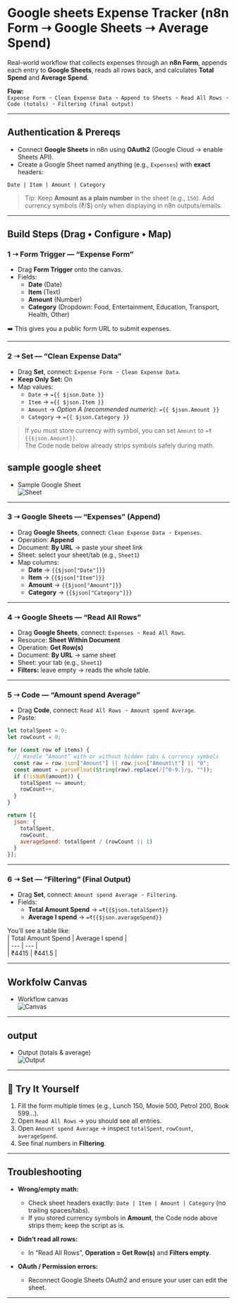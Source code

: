 # Google sheets Expense Tracker (n8n Form ➝ Google Sheets ➝ Average Spend)

Real-world workflow that collects expenses through an **n8n Form**, appends each entry to **Google Sheets**, reads all rows back, and calculates **Total Spend** and **Average Spend**.

**Flow:**  
`Expense Form ➝ Clean Expense Data ➝ Append to Sheets ➝ Read All Rows ➝ Code (totals) ➝ Filtering (final output)`



---

##  Authentication & Prereqs

- Connect **Google Sheets** in n8n using **OAuth2** (Google Cloud → enable Sheets API).  
- Create a Google Sheet named anything (e.g., `Expenses`) with **exact** headers:

```
Date | Item | Amount | Category
```

> Tip: Keep **Amount as a plain number** in the sheet (e.g., `150`). Add currency symbols (₹/$) only when displaying in n8n outputs/emails.

---

##  Build Steps (Drag • Configure • Map)

### 1 ➝ Form Trigger — “Expense Form”
- Drag **Form Trigger** onto the canvas.  
- Fields:
  - **Date** (Date)
  - **Item** (Text)
  - **Amount** (Number)
  - **Category** (Dropdown: Food, Entertainment, Education, Transport, Health, Other)

➡️ This gives you a public form URL to submit expenses.

---

### 2 ➝ Set — “Clean Expense Data”
- Drag **Set**, connect: `Expense Form ➝ Clean Expense Data`.  
- **Keep Only Set:** On  
- Map values:
  - `Date` → `={{ $json.Date }}`
  - `Item` → `={{ $json.Item }}`
  - `Amount` → _Option A (recommended numeric)_: `={{ $json.Amount }}`
  - `Category` → `={{ $json.Category }}`

> If you must store currency with symbol, you can set `Amount` to `=₹{{$json.Amount}}`.  
> The Code node below already strips symbols safely during math.

## sample google sheet

- Sample Google Sheet  
  ![Sheet](images/sheet-record.png)
---

### 3 ➝ Google Sheets — “Expenses” (Append)
- Drag **Google Sheets**, connect: `Clean Expense Data ➝ Expenses`.  
- Operation: **Append**  
- Document: **By URL** → paste your sheet link  
- Sheet: select your sheet/tab (e.g., `Sheet1`)  
- Map columns:
  - **Date** → `{{$json["Date"]}}`
  - **Item** → `{{$json["Item"]}}`
  - **Amount** → `{{$json["Amount"]}}`
  - **Category** → `{{$json["Category"]}}`

---

### 4 ➝ Google Sheets — “Read All Rows”
- Drag **Google Sheets**, connect: `Expenses ➝ Read All Rows`.  
- Resource: **Sheet Within Document**  
- Operation: **Get Row(s)**  
- Document: **By URL** → same sheet  
- Sheet: your tab (e.g., `Sheet1`)  
- **Filters:** leave empty → reads the whole table.

---

### 5 ➝ Code — “Amount spend Average”
- Drag **Code**, connect: `Read All Rows ➝ Amount spend Average`.  
- Paste:

```js
let totalSpent = 0;
let rowCount = 0;

for (const row of items) {
  // Handle “Amount” with or without hidden tabs & currency symbols
  const raw = row.json["Amount"] || row.json["Amount\t"] || "0";
  const amount = parseFloat(String(raw).replace(/[^0-9.]/g, ""));
  if (!isNaN(amount)) {
    totalSpent += amount;
    rowCount++;
  }
}

return [{
  json: {
    totalSpent,
    rowCount,
    averageSpend: totalSpent / (rowCount || 1)
  }
}];
```

---

### 6 ➝ Set — “Filtering” (Final Output)
- Drag **Set**, connect: `Amount spend Average ➝ Filtering`.  
- Fields:
  - **Total Amount Spend** → `=₹{{$json.totalSpent}}`
  - **Average I spend** → `=₹{{$json.averageSpend}}`

You’ll see a table like:  
| Total Amount Spend | Average I spend |  
| --- | --- |  
| ₹4415 | ₹441.5 |

---

## Workfolw Canvas 

- Workflow canvas  
  ![Canvas](images/workflow-canvas.png)



---

## output

- Output (totals & average)  
  ![Output](images/output-average.png)

---

## 🧪 Try It Yourself

1. Fill the form multiple times (e.g., Lunch 150, Movie 500, Petrol 200, Book 599…).  
2. Open `Read All Rows` → you should see all entries.  
3. Open `Amount spend Average` → inspect `totalSpent`, `rowCount`, `averageSpend`.  
4. See final numbers in **Filtering**.

---

##  Troubleshooting

- **Wrong/empty math:**  
  - Check sheet headers exactly: `Date | Item | Amount | Category` (no trailing spaces/tabs).  
  - If you stored currency symbols in **Amount**, the Code node above strips them; keep the script as is.

- **Didn’t read all rows:**  
  - In “Read All Rows”, **Operation = Get Row(s)** and **Filters empty**.

- **OAuth / Permission errors:**  
  - Reconnect Google Sheets OAuth2 and ensure your user can edit the sheet.


---


